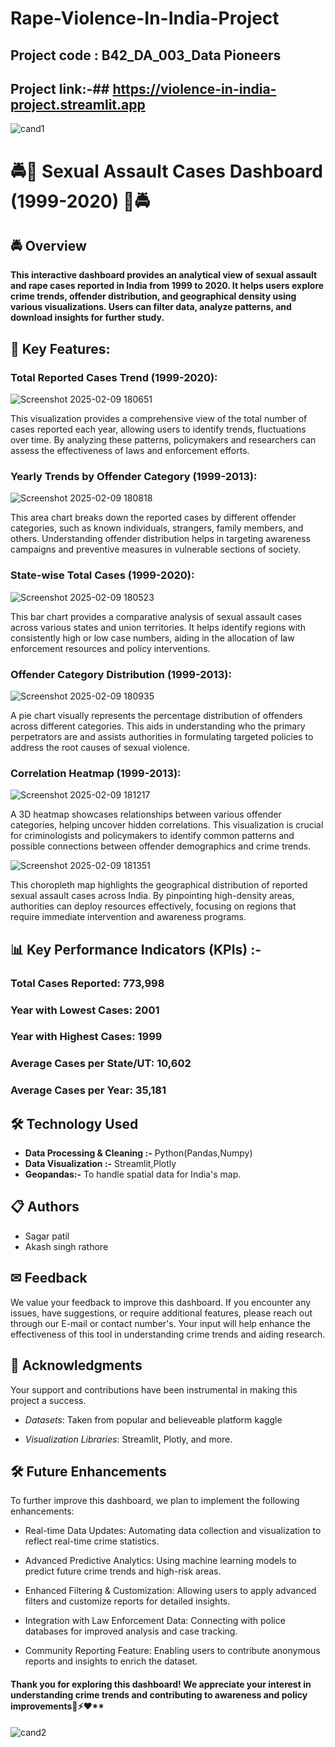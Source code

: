 # Rape-Violence-In-India-Project

## Project code : B42_DA_003_Data Pioneers ##
## Project link:-## https://violence-in-india-project.streamlit.app

![cand1](https://akash00masai-rape-violence-in-india-project-main-kwebub.streamlit.app/)

# 🚔🔴 Sexual Assault Cases Dashboard (1999-2020) 🔴🚔


## 🚔 Overview
**This interactive dashboard provides an analytical view of sexual assault and rape cases reported in India from 1999 to 2020. It helps users explore crime trends, offender distribution, and geographical density using various visualizations. Users can filter data, analyze patterns, and download insights for further study.**


## 📌 Key Features: 
### Total Reported Cases Trend (1999-2020):
![Screenshot 2025-02-09 180651](https://github.com/user-attachments/assets/7c7aad1a-26d1-45cd-a826-0c9592a1f10a)



 This visualization provides a comprehensive view of the total number of cases reported each year, allowing users to identify trends, fluctuations over time. By analyzing these patterns, policymakers and researchers can assess the effectiveness of laws and enforcement efforts.

### Yearly Trends by Offender Category (1999-2013): 
![Screenshot 2025-02-09 180818](https://github.com/user-attachments/assets/80cc99d7-a935-4e70-bdca-55a1cb98d667)



This area chart breaks down the reported cases by different offender categories, such as known individuals, strangers, family members, and others. Understanding offender distribution helps in targeting awareness campaigns and preventive measures in vulnerable sections of society.

### State-wise Total Cases (1999-2020): 
![Screenshot 2025-02-09 180523](https://github.com/user-attachments/assets/071e96f2-f8db-4880-866d-e663853593c7)



This bar chart provides a comparative analysis of sexual assault cases across various states and union territories. It helps identify regions with consistently high or low case numbers, aiding in the allocation of law enforcement resources and policy interventions.

### Offender Category Distribution (1999-2013):
![Screenshot 2025-02-09 180935](https://github.com/user-attachments/assets/81deab4e-404f-42d6-b228-d1a99164baf5)




 A pie chart visually represents the percentage distribution of offenders across different categories. This aids in understanding who the primary perpetrators are and assists authorities in formulating targeted policies to address the root causes of sexual violence.

### Correlation Heatmap (1999-2013): 
![Screenshot 2025-02-09 181217](https://github.com/user-attachments/assets/4f5f92c8-2fb2-432b-803f-d98450feef86)



A 3D heatmap showcases relationships between various offender categories, helping uncover hidden correlations. This visualization is crucial for criminologists and policymakers to identify common patterns and possible connections between offender demographics and crime trends.

![Screenshot 2025-02-09 181351](https://github.com/user-attachments/assets/ba8f8ff4-77b9-4a73-9e0e-0a2f72b1a6c4)



This choropleth map highlights the geographical distribution of reported sexual assault cases across India. By pinpointing high-density areas, authorities can deploy resources effectively, focusing on regions that require immediate intervention and awareness programs.


## 📊 Key Performance Indicators (KPIs) :- 

### Total Cases Reported: 773,998

### Year with Lowest Cases: 2001

### Year with Highest Cases: 1999

### Average Cases per State/UT: 10,602

### Average Cases per Year: 35,181

## 🛠 Technology Used

- **Data Processing & Cleaning :-**  Python(Pandas,Numpy)
- **Data Visualization :-**  Streamlit,Plotly
- **Geopandas:-** To handle spatial data for India's map.


## 📋 Authors
- Sagar patil
- Akash singh rathore


## ✉ Feedback
We value your feedback to improve this dashboard. 
If you encounter any issues, have suggestions, or require additional features, please reach out through our E-mail or contact number's. Your input will help enhance the effectiveness of this tool in understanding crime trends and aiding research.


## 🤝 Acknowledgments
Your support and contributions have been instrumental in making this project a success.

- *Datasets*: Taken from popular and believeable platform kaggle

- *Visualization Libraries*: Streamlit, Plotly, and more.


## 🛠 Future Enhancements
To further improve this dashboard, we plan to implement the following enhancements:

- Real-time Data Updates: Automating data collection and visualization to reflect real-time crime statistics.

- Advanced Predictive Analytics: Using machine learning models to predict future crime trends and high-risk areas.

- Enhanced Filtering & Customization: Allowing users to apply advanced filters and customize reports for detailed insights.

- Integration with Law Enforcement Data: Connecting with police databases for improved analysis and case tracking.

- Community Reporting Feature: Enabling users to contribute anonymous reports and insights to enrich the dataset.

#### Thank you for exploring this dashboard! We appreciate your interest in understanding crime trends and contributing to awareness and policy improvements🚗⚡❤**

![cand2](https://github.com/user-attachments/assets/30f2e578-6811-4f6a-a63c-0c577963eafb)
